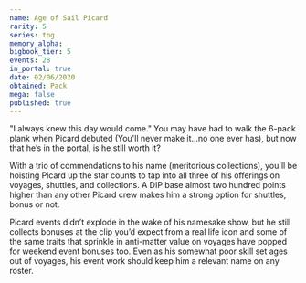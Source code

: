 ```yaml
---
name: Age of Sail Picard
rarity: 5
series: tng
memory_alpha:
bigbook_tier: 5
events: 28
in_portal: true
date: 02/06/2020
obtained: Pack
mega: false
published: true
---
```


"I always knew this day would come." You may have had to walk the 6-pack plank when Picard debuted (You'll never make it...no one ever has), but now that he’s in the portal, is he still worth it?

With a trio of commendations to his name (meritorious collections), you'll be hoisting Picard up the star counts to tap into all three of his offerings on voyages, shuttles, and collections. A DIP base almost two hundred points higher than any other Picard crew makes him a strong option for shuttles, bonus or not.

Picard events didn’t explode in the wake of his namesake show, but he still collects bonuses at the clip you’d expect from a real life icon and some of the same traits that sprinkle in anti-matter value on voyages have popped for weekend event bonuses too. Even as his somewhat poor skill set ages out of voyages, his event work should keep him a relevant name on any roster.
